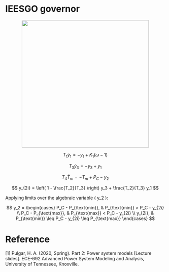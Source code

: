 # IEESGO governor

<div align="center">
  <img src="https://github.com/user-attachments/assets/5cb04ebc-7cc9-4ebb-996f-bde774c5ce2a" width="400">
</div>


$$ 
T_1 \dot{y}_1 = -y_1 + K_1 (\omega - 1) 
$$

$$ 
T_3 \dot{y}_3 = -y_3 + y_1
$$

$$ 
T_4 \dot{T}_m = -T_m + P_C - y_2
$$

$$ 
y_{2i} = \left( 1 - \frac{T_2}{T_3} \right) y_3 + \frac{T_2}{T_3} y_1
$$

Applying limits over the algebraic variable \( y_2 \):

$$
y_2 =
\begin{cases} 
    P_C - P_{\text{min}}, & P_{\text{min}} > P_C - y_{2i} \\
    P_C - P_{\text{max}}, & P_{\text{max}} < P_C - y_{2i} \\
    y_{2i}, & P_{\text{min}} \leq P_C - y_{2i} \leq P_{\text{max}}
\end{cases}
$$

# Reference
[1] Pulgar, H. A. (2020, Spring). Part 2: Power system models [Lecture slides]. ECE-692 Advanced Power System Modeling and Analysis, University of Tennessee, Knoxville.
